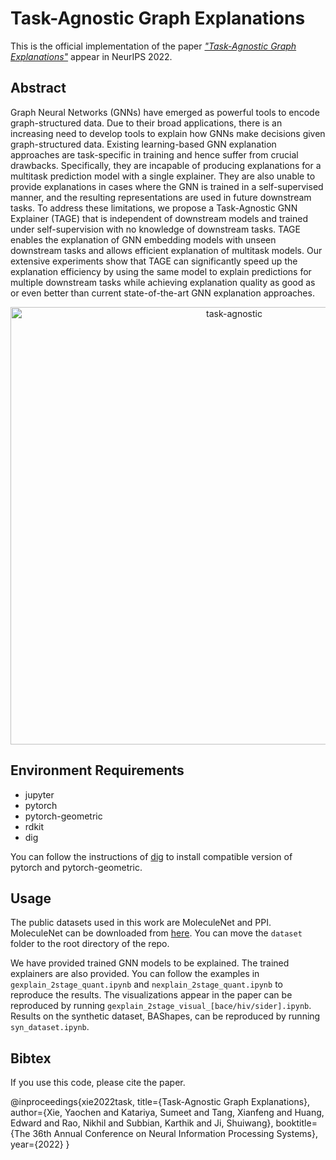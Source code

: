 # Task-Agnostic Graph Explanations

This is the official implementation of the paper [*"Task-Agnostic Graph Explanations"*](https://arxiv.org/abs/2202.08335) appear in NeurIPS 2022.

## Abstract

Graph Neural Networks (GNNs) have emerged as powerful tools to encode graph-structured data. Due to their broad applications, there is an increasing need to develop tools to explain how GNNs make decisions given graph-structured data. Existing learning-based GNN explanation approaches are task-specific in training and hence suffer from crucial drawbacks. Specifically, they are incapable of producing explanations for a multitask prediction model with a single explainer. They are also unable to provide explanations in cases where the GNN is trained in a self-supervised manner, and the resulting representations are used in future downstream tasks. To address these limitations, we propose a Task-Agnostic GNN Explainer (TAGE) that is independent of downstream models and trained under self-supervision with no knowledge of downstream tasks. TAGE enables the explanation of GNN embedding models with unseen downstream tasks and allows efficient explanation of multitask models. Our extensive experiments show that TAGE can significantly speed up the explanation efficiency by using the same model to explain predictions for multiple downstream tasks while achieving explanation quality as good as or even better than current state-of-the-art GNN explanation approaches. 

<p align="center">
<img src="https://github.com/divelab/DIG/blob/main/dig/xgraph/TAGE/pipeline.jpg" width="700" class="center" alt="task-agnostic"/>
    <br/>
</p>

## Environment Requirements
- jupyter
- pytorch
- pytorch-geometric
- rdkit
- dig

You can follow the instructions of [dig](https://github.com/divelab/DIG) to install compatible version of pytorch and pytorch-geometric.


## Usage

The public datasets used in this work are MoleculeNet and PPI. MoleculeNet can be downloaded from [here](https://github.com/snap-stanford/pretrain-gnns#dataset-download). You can move the `dataset` folder to the root directory of the repo.

We have provided trained GNN models to be explained. The trained explainers are also provided. You can follow the examples in `gexplain_2stage_quant.ipynb` and `nexplain_2stage_quant.ipynb` to reproduce the results. The visualizations appear in the paper can be reproduced by running `gexplain_2stage_visual_[bace/hiv/sider].ipynb`. Results on the synthetic dataset, BAShapes, can be reproduced by running `syn_dataset.ipynb`.

## Bibtex

If you use this code, please cite the paper.

@inproceedings{xie2022task,
  title={Task-Agnostic Graph Explanations},
  author={Xie, Yaochen and Katariya, Sumeet and Tang, Xianfeng and Huang, Edward and Rao, Nikhil and Subbian, Karthik and Ji, Shuiwang},
  booktitle={The 36th Annual Conference on Neural Information Processing Systems},
  year={2022}
}
